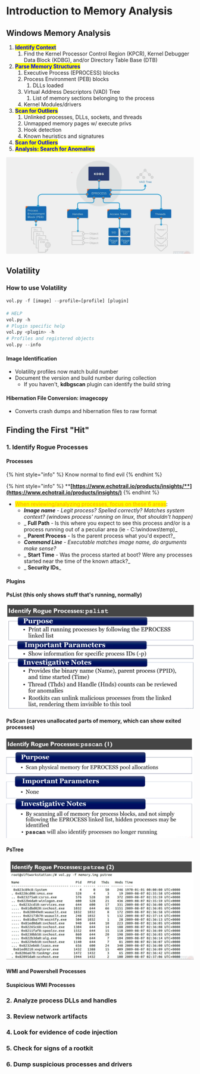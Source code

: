 # Introduction to Memory Analysis

## Windows Memory Analysis

1. <mark style="color:blue;">**Identify Context**</mark>
   1. Find the Kernel Processor Control Region (KPCR), Kernel Debugger Data Block (KDBG), and/or Directory Table Base (DTB)
2. <mark style="color:blue;">**Parse Memory Structures**</mark>
   1. Executive Process (EPROCESS) blocks
   2. Process Environment (PEB) blocks
      1. DLLs loaded
   3. Virtual Address Descriptors (VAD) Tree
      1. List of memory sections belonging to the process
   4. Kernel Modules/drivers
3. <mark style="color:blue;">**Scan for Outliers**</mark>
   1. Unlinked processes, DLLs, sockets, and threads
   2. Unmapped memory pages w/ execute privs
   3. Hook detection
   4. Known heuristics and signatures
4. <mark style="color:blue;">**Scan for Outliers**</mark>
5. <mark style="color:blue;">**Analysis: Search for Anomalies**</mark>

![](<../../.gitbook/assets/image (75).png>)

## Volatility

### How to use Volatility

```python
vol.py -f [image] --profile=[profile] [plugin]

# HELP
vol.py -h
# Plugin specific help
vol.py <plugin> -h
# Profiles and registered objects
vol.py --info
```

#### Image Identification

* Volatility profiles now match build number
* Document the version and build number during collection
  * If you haven't, **kdbgscan** plugin can identify the build string

#### Hibernation File Conversion: imagecopy

* Converts crash dumps and hibernation files to raw format

## Finding the First "Hit"

### 1. Identify Rogue Processes

#### Processes

{% hint style="info" %}
Know normal to find evil
{% endhint %}

{% hint style="info" %}
****[**https://www.echotrail.io/products/insights/**](https://www.echotrail.io/products/insights/)****
{% endhint %}

* <mark style="color:orange;">When reviewing/analyzing processes, focus on these 6 areas</mark>:
  * _**Image name** - Legit process? Spelled correctly? Matches system context? (windows process' running on linux, that shouldn't happen)_
  * &#x20;_ **Full Path** - Is this where you expect to see this process and/or is a process running out of a peculiar area (ie - C:\windows\temp)_
  * &#x20;_ **Parent Process** - Is the parent process what you'd expect?_
  * &#x20;_**Command Line** - Executable matches image name, do arguments make sense?_
  * &#x20;_ **Start Time** - Was the process started at boot? Were any processes started near the time of the known attack?_
  * &#x20;_ **Security IDs**_&#x20;

#### Plugins

#### PsList **(this only shows stuff that's running, normally)**

![](<../../.gitbook/assets/image (80).png>)

#### PsScan (carves unallocated parts of memory, which can show exited processes)

![](<../../.gitbook/assets/image (58).png>)

#### PsTree

![](<../../.gitbook/assets/image (46).png>)

#### WMI and Powershell Processes

#### Suspicious WMI Processes



### 2. Analyze process DLLs and handles

### 3. Review network artifacts

### 4. Look for evidence of code injection

### 5. Check for signs of a rootkit

### 6. Dump suspicious processes and drivers
